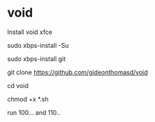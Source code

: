 # void
Install void xfce

sudo xbps-install -Su

sudo xbps-install git

git clone https://github.com/gideonthomasd/void

cd void

chmod +x *.sh

run 100... and 110..
